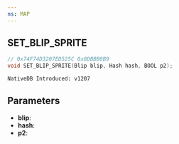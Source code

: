 ```yaml
---
ns: MAP
---
```

## SET_BLIP_SPRITE

```c
// 0x74F74D3207ED525C 0x8DBBB0B9
void SET_BLIP_SPRITE(Blip blip, Hash hash, BOOL p2);
```

```
NativeDB Introduced: v1207
```

## Parameters
* **blip**:
* **hash**:
* **p2**:
